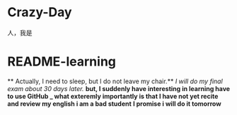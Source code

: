 # Crazy-Day
人，我是
# README-learning
** Actually, I need to sleep, but I do not leave my chair.**
_I will do my final exam about 30 days later._
**but, I suddenly have interesting in learning have to use GitHub _ what exteremly importantly is that I have not yet recite and review my english i am a bad student**
**I promise i will do it tomorrow**
